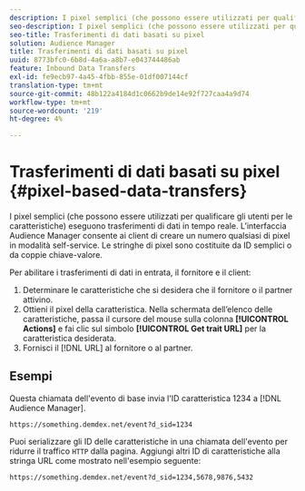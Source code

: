 ```yaml
---
description: I pixel semplici (che possono essere utilizzati per qualificare gli utenti per le caratteristiche) eseguono trasferimenti di dati in tempo reale. L’interfaccia Audience Manager consente ai client di creare un numero qualsiasi di pixel in modalità self-service. Le stringhe di pixel sono costituite da ID semplici o da coppie chiave-valore.
seo-description: I pixel semplici (che possono essere utilizzati per qualificare gli utenti per le caratteristiche) eseguono trasferimenti di dati in tempo reale. L’interfaccia Audience Manager consente ai client di creare un numero qualsiasi di pixel in modalità self-service. Le stringhe di pixel sono costituite da ID semplici o da coppie chiave-valore.
seo-title: Trasferimenti di dati basati su pixel
solution: Audience Manager
title: Trasferimenti di dati basati su pixel
uuid: 8773bfc0-6b8d-4a6a-a8b7-e043744486ab
feature: Inbound Data Transfers
exl-id: fe9ecb97-4a45-4fbb-855e-01df007144cf
translation-type: tm+mt
source-git-commit: 48b122a4184d1c0662b9de14e92f727caa4a9d74
workflow-type: tm+mt
source-wordcount: '219'
ht-degree: 4%

---
```


# Trasferimenti di dati basati su pixel {#pixel-based-data-transfers}

I pixel semplici (che possono essere utilizzati per qualificare gli utenti per le caratteristiche) eseguono trasferimenti di dati in tempo reale. L’interfaccia Audience Manager consente ai client di creare un numero qualsiasi di pixel in modalità self-service. Le stringhe di pixel sono costituite da ID semplici o da coppie chiave-valore.

<!-- c_rt_inbound_pixel_transfers.xml -->

Per abilitare i trasferimenti di dati in entrata, il fornitore e il client:

1. Determinare le caratteristiche che si desidera che il fornitore o il partner attivino.
1. Ottieni il pixel della caratteristica. Nella schermata dell’elenco delle caratteristiche, passa il cursore del mouse sulla colonna **[!UICONTROL Actions]** e fai clic sul simbolo **[!UICONTROL Get trait URL]** per la caratteristica desiderata.
1. Fornisci il [!DNL URL] al fornitore o al partner.

## Esempi

Questa chiamata dell&#39;evento di base invia l&#39;ID caratteristica 1234 a [!DNL Audience Manager].

```
https://something.demdex.net/event?d_sid=1234
```

Puoi serializzare gli ID delle caratteristiche in una chiamata dell&#39;evento per ridurre il traffico `HTTP` dalla pagina. Aggiungi altri ID di caratteristiche alla stringa URL come mostrato nell&#39;esempio seguente:

```
https://something.demdex.net/event?d_sid=1234,5678,9876,5432
```
